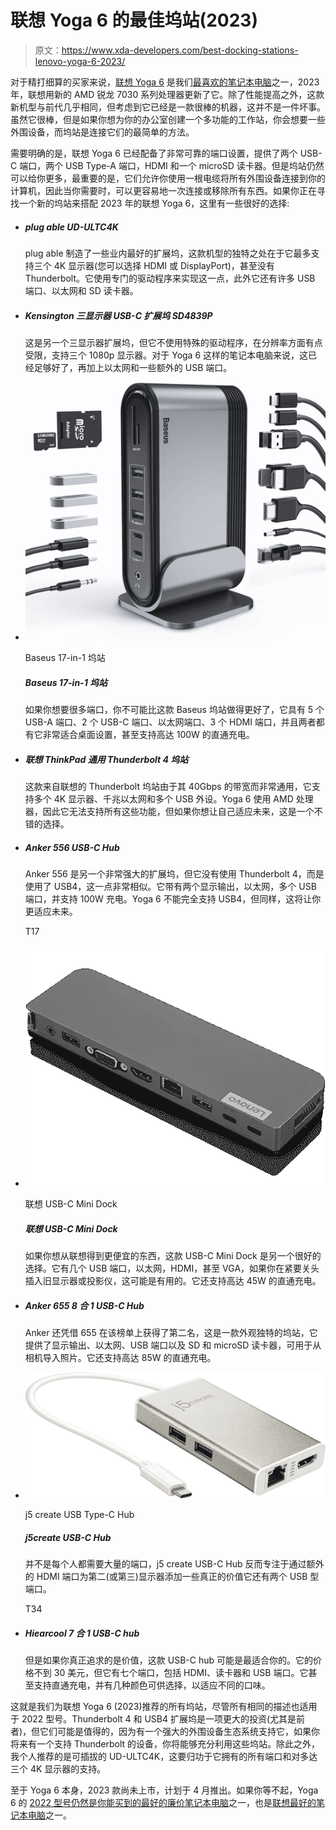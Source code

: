 # 联想 Yoga 6 的最佳坞站(2023)

> 原文：<https://www.xda-developers.com/best-docking-stations-lenovo-yoga-6-2023/>

对于精打细算的买家来说，[联想 Yoga 6](https://www.xda-developers.com/lenovo-yoga-6-2023/) 是我们[最喜欢的笔记本电脑](https://www.xda-developers.com/best-laptops/)之一，2023 年，联想用新的 AMD 锐龙 7030 系列处理器更新了它。除了性能提高之外，这款新机型与前代几乎相同，但考虑到它已经是一款很棒的机器，这并不是一件坏事。虽然它很棒，但是如果你想为你的办公室创建一个多功能的工作站，你会想要一些外围设备，而坞站是连接它们的最简单的方法。

需要明确的是，联想 Yoga 6 已经配备了非常可靠的端口设置，提供了两个 USB-C 端口，两个 USB Type-A 端口，HDMI 和一个 microSD 读卡器。但是坞站仍然可以给你更多，最重要的是，它们允许你使用一根电缆将所有外围设备连接到你的计算机，因此当你需要时，可以更容易地一次连接或移除所有东西。如果你正在寻找一个新的坞站来搭配 2023 年的联想 Yoga 6，这里有一些很好的选择:

*   ##### plug able UD-ULTC4K

    plug able 制造了一些业内最好的扩展坞，这款机型的独特之处在于它最多支持三个 4K 显示器(您可以选择 HDMI 或 DisplayPort)，甚至没有 Thunderbolt。它使用专门的驱动程序来实现这一点，此外它还有许多 USB 端口、以太网和 SD 读卡器。

*   ##### Kensington 三显示器 USB-C 扩展坞 SD4839P

    这是另一个三显示器扩展坞，但它不使用特殊的驱动程序，在分辨率方面有点受限，支持三个 1080p 显示器。对于 Yoga 6 这样的笔记本电脑来说，这已经足够好了，再加上以太网和一些额外的 USB 端口。

*   <picture>![This docking station gives you the best possible amount of ports possible on your Chromebook. You'll get 16 ports with two cables, one for power and one that goes right in your Chromebook, You can even power up to 3K monitors with this one docking station, and enjoy a big mix of USB-A, USB-C ports for connections to your favorite accessories.](img/70aca88f55f9a75d594e25b1994cacb5.png)</picture>

    Baseus 17-in-1 坞站

    ##### Baseus 17-in-1 坞站

    如果你想要很多端口，你不可能比这款 Baseus 坞站做得更好了，它具有 5 个 USB-A 端口、2 个 USB-C 端口、以太网端口、3 个 HDMI 端口，并且两者都有它非常适合桌面设置，甚至支持高达 100W 的直通充电。

*   ##### 联想 ThinkPad 通用 Thunderbolt 4 坞站

    这款来自联想的 Thunderbolt 坞站由于其 40Gbps 的带宽而非常通用，它支持多个 4K 显示器、千兆以太网和多个 USB 外设。Yoga 6 使用 AMD 处理器，因此它无法支持所有这些功能，但如果你想让自己适应未来，这是一个不错的选择。

*   ##### Anker 556 USB-C Hub

    Anker 556 是另一个非常强大的扩展坞，但它没有使用 Thunderbolt 4，而是使用了 USB4，这一点非常相似。它带有两个显示输出，以太网，多个 USB 端口，并支持 100W 充电。Yoga 6 不能完全支持 USB4，但同样，这将让你更适应未来。

    T17
*   <picture>![The Lenovo USB-C Mini Dock lets you expand out your ThinkPad's ports without worrying about space. There's a compact and foldable USB-C cable included, and a wide array of ports that you'd typically find on bigger docks of the same price.](img/1c1343ac81b5c4e0a67b55103079268d.png)</picture>

    联想 USB-C Mini Dock

    ##### 联想 USB-C Mini Dock

    如果你想从联想得到更便宜的东西，这款 USB-C Mini Dock 是另一个很好的选择。它有几个 USB 端口，以太网，HDMI，甚至 VGA，如果你在紧要关头插入旧显示器或投影仪，这可能是有用的。它还支持高达 45W 的直通充电。

*   ##### Anker 655 8 合 1 USB-C Hub

    Anker 还凭借 655 在该榜单上获得了第二名，这是一款外观独特的坞站，它提供了显示输出、以太网、USB 端口以及 SD 和 microSD 读卡器，可用于从相机导入照片。它还支持高达 85W 的直通充电。

*   <picture>![This is a pricier USB Type-C hub with multiple ports. In addition to Gigabit Ethernet, it has two USB 3.0 ports and HDMI.](img/4067719ae03bb0dc4be7a3b8940e98cd.png)</picture>

    j5 create USB Type-C Hub

    ##### j5create USB-C Hub

    并不是每个人都需要大量的端口，j5 create USB-C Hub 反而专注于通过额外的 HDMI 端口为第二(或第三)显示器添加一些真正的价值它还有两个 USB 型端口。

    T34
*   ##### Hiearcool 7 合 1 USB-C hub

    但是如果你真正追求的是价值，这款 USB-C hub 可能是最适合你的。它的价格不到 30 美元，但它有七个端口，包括 HDMI、读卡器和 USB 端口。它甚至支持直通充电，并有几种颜色可供选择，以适应不同的口味。

这就是我们为联想 Yoga 6 (2023)推荐的所有坞站，尽管所有相同的描述也适用于 2022 型号。Thunderbolt 4 和 USB4 扩展坞是一项更大的投资(尤其是前者)，但它们可能是值得的，因为有一个强大的外围设备生态系统支持它，如果你将来有一个支持 Thunderbolt 的设备，你将能够充分利用这些坞站。除此之外，我个人推荐的是可插拔的 UD-ULTC4K，这要归功于它拥有的所有端口和对多达三个 4K 显示器的支持。

至于 Yoga 6 本身，2023 款尚未上市，计划于 4 月推出。如果你等不起，Yoga 6 的 [2022 型号仍然是你能买到的](https://www.xda-developers.com/lenovo-yoga-6-gen-7-review/)[最好的廉价笔记本电脑](https://www.xda-developers.com/best-cheap-laptops/)之一，也是[联想最好的笔记本电脑](https://www.xda-developers.com/best-lenovo-laptops/)之一。
